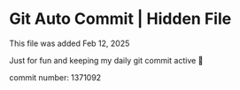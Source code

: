 # Git Auto Commit | Hidden File

This file was added Feb 12, 2025

Just for fun and keeping my daily git commit active 🤪

commit number: 1371092
